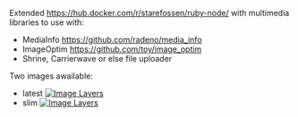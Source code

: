 Extended https://hub.docker.com/r/starefossen/ruby-node/ with multimedia libraries to use with:
* MediaInfo https://github.com/radeno/media_info
* ImageOptim https://github.com/toy/image_optim
* Shrine, Carrierwave or else file uploader

Two images awailable:
* latest [![Image Layers](https://images.microbadger.com/badges/image/smikino/ruby-node-media:latest.svg)](https://microbadger.com/#/images/smikino/ruby-node-media:latest)
* slim [![Image Layers](https://images.microbadger.com/badges/image/smikino/ruby-node-media:slim.svg)](https://microbadger.com/#/images/smikino/ruby-node-media:slim)
